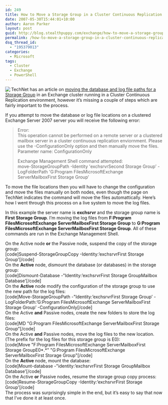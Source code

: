 ```yaml
---
id: 249
title: How to Move a Storage Group in a Cluster Continuous Replication Environment
date: 2007-05-30T15:44:01+10:00
author: Aaron Parker
layout: post
guid: http://blog.stealthpuppy.com/exchange/how-to-move-a-storage-group-in-a-cluster-continuous-replication-environment
permalink: /how-to-move-a-storage-group-in-a-cluster-continuous-replication-environment/
dsq_thread_id:
  - "195379013"
categories:
  - Microsoft
tags:
  - Cluster
  - Exchange
  - PowerShell
---
```

<img src="http://stealthpuppy.com/wp-content/uploads/2007/05/exchange2.png" align="left" />TechNet has an article on [moving the database and log file paths for a Storage Group](http://technet.microsoft.com/en-us/library/aa996391.aspx) in an Exchange cluster running in a Cluster Continuous Replication environment, however it&#8217;s missing a couple of steps which are fairly important to the process.

If you attempt to move the database or log file locations on a clustered Exchange Server 2007 server you will receive the following error:

> Error:  
> This operation cannot be performed on a remote server or a clustered mailbox server in a cluster continuous replication enviornment. Please use the -ConfigurationOnly option and then manually move the files.  
> Parameter name: ConfigurationOnly
> 
> Exchange Management Shell command attempted:  
> move-StorageGroupPath -Identity 'exchsrvrSecond Storage Group&#8217; -LogFolderPath 'G:Program FilesMicrosoftExchange ServerMailboxFirst Storage Group&#8217;

To move the file locations then you will have to change the configuration and move the files manually on both nodes, even though the page on TechNet indicates the command will move the files automattically. Here&#8217;s how I went through this process on a live system to move the log files.

In this example the server name is **exchsrvr** and the storage group name is **First Storage Group**. I&#8217;m moving the log files from **F:Program FilesMicrosoftExchange ServerMailboxFirst Storage Group** to **G:Program FilesMicrosoftExchange ServerMailboxFirst Storage Group**. All of these commands are run in the Exchange Management Shell.

On the Active node **or** the Passive node, suspend the copy of the storage group:  
[code]Suspend-StorageGroupCopy -Identity:&#8217;exchsrvrFirst Storage Group'[/code]  
On the **Active** node, dismount the database (or databases) in the storage group:  
[code]Dismount-Database -"Identity:&#8217;exchsrvrFirst Storage GroupMailbox Database'[/code]  
On the **Active** node modify the configuration of the storage group to use the new path for the log files:  
[code]Move-StorageGroupPath -"Identity:&#8217;exchsrvrFirst Storage Group&#8217; -LogFolderPath:&#8217;G:Program FilesMicrosoftExchange ServerMailboxFirst Storage Group&#8217; -ConfigurationOnly[/code]  
On the Active **and** Passive nodes, create the new folders to store the log files:  
[code]MD "G:Program FilesMicrosoftExchange ServerMailboxFirst Storage Group"[/code]  
On the Active **and** Passive nodes, move the log files to the new location. (The prefix for the log files for this storage group is E0):  
[code]Move "F:Program FilesMicrosoftExchange ServerMailboxFirst Storage GroupE0\*.\*" "G:Program FilesMicrosoftExchange ServerMailboxFirst Storage Group"[/code]  
On the **Active** node, mount the database:  
[code]Mount-database -"identity:&#8217;exchsrvrFirst Storage GroupMailbox Database'[/code]  
On the Active **or** Passive nodes, resume the storage group copy process:  
[code]Resume-StorageGroupCopy -Identity:&#8217;exchsrvrFirst Storage Group'[/code]  
The process was surprisingly simple in the end, but it&#8217;s easy to say that now that I&#8217;ve done it at least once.